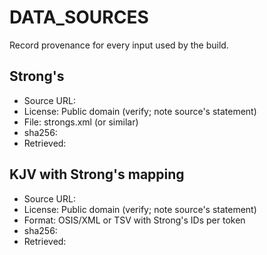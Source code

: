 # DATA_SOURCES

Record provenance for every input used by the build.

## Strong's
- Source URL: <add URL here>
- License: Public domain (verify; note source's statement)
- File: strongs.xml (or similar)
- sha256: <fill after first fetch>
- Retrieved: <YYYY-MM-DD>

## KJV with Strong's mapping
- Source URL: <add URL here>
- License: Public domain (verify; note source's statement)
- Format: OSIS/XML or TSV with Strong's IDs per token
- sha256: <fill after first fetch>
- Retrieved: <YYYY-MM-DD>
